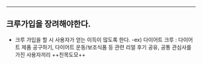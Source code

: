 ****
## 크루가입을 장려해야한다.

- 크루 가입을 할 시 사용자가 얻는 이득이 많도록 한다.
-ex) 다이어트 크루 : 다이어트 제품 공구하기, 다이어트 운동/보조식품 등 관련 리얼 후기 공유, 공통 관심사를 가진 사용자끼리 ++친목도모++
